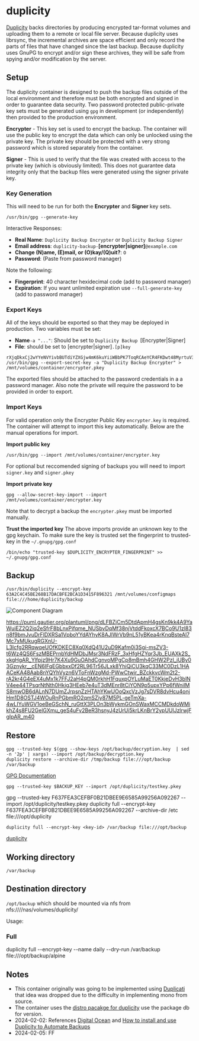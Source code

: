 # duplicity

[Duplicity](https://duplicity.gitlab.io) backs directories by producing encrypted tar-format volumes and uploading them to a remote or local file server. Because duplicity uses librsync, the incremental archives are space efficient and only record the parts of files that have changed since the last backup. Because duplicity uses GnuPG to encrypt and/or sign these archives, they will be safe from spying and/or modification by the server.

## Setup

The duplicity container is designed to push the backup files outside of the local environment and therefore must be both encrypted and signed in order to guarantee data security. Two password protected public-private key sets must be generated using `gpg` in development (or independently) then provided to the production environment.

**Encrypter** - This key set is used to encrypt the backup.  The container will use the public key to encrypt the data which can only be unlocked using the private key. The private key should be protected with a very strong password which is stored separately from the container.

**Signer** - This is used to verify that the file was created with access to the private key (which is obviously limited).  This does not guarantee data integrity only that the backup files were generated using the signer private key.

### Key Generation

This will need to be run for both the **Encrypter** and **Signer** key sets.

```
/usr/bin/gpg --generate-key

```

Interactive Responses:
- **Real Name**: `Duplicity Backup Encrypter` or `Duplicity Backup Signer`
- **Email address**: `duplicity-backup-`**[encrypter|signer]**`@example.com`
- **Change (N)ame, (E)mail, or (O)kay/(Q)uit?**: `O`
- **Password**: (Paste from password manager)

Note the following:
- **Fingerprint**: 40 character hexidecimal code (add to password manager)
- **Expiration**: If you want unlimited expiration use `--full-generate-key` (add to password manager)

### Export Keys

All of the keys should be exported so that they may be deployed in production.  Two variables must be set:
- **Name**`-a "..."`: Should be set to `Duplicity Backup `[Encrypter|Signer]
- **File**: should be set to [encrypter|signer]`.[p]key`
 
```
rXjqDkxCj2wYYeNVYivbBUTdiYZXGjw4mK6kuYiiWBbPK7ToqRCAeYCR4FKDwt48MyrtuV3wo6NkPghxQQuCDecTbHFNEsioHbT2
/usr/bin/gpg --export-secret-key -a "Duplicity Backup Encrypter" > /mnt/volumes/container/encrypter.pkey
```

The exported files should be attached to the password credentials in a a password manager. Also note the private will require the password to be provided in order to export.

### Import Keys

For valid operation only the Encrypter Public Key `encrypter.key` is required. The container will attempt to import this key automatically. Below are the manual operations for import.

**Import public key**
```
/usr/bin/gpg --import /mnt/volumes/container/encrypter.key
```

For optional but reccomended signing of backups you will need to import `signer.key` and `signer.pkey`

**Import private key**
```
gpg --allow-secret-key-import --import /mnt/volumes/container/encrypter.key
```

Note that to decrypt a backup the `encrypter.pkey` must be imported manually.

**Trust the imported key**
The above imports provide an unknown key to the gpg keychain. To make sure the key is trusted set the fingerprint to trusted-key in the `~/.gnupg/gpg.conf`

```
/bin/echo "trusted-key $DUPLICITY_ENCRYPTER_FINGERPRINT" >> ~/.gnupg/gpg.conf
```

## Backup

```
/usr/bin/duplicity --encrypt-key 63A2C4C45BE268B17DACBFE2BCA1D3415F896321 /mnt/volumes/configmaps file:///home/duplicity/backup
```


![Component Diagram](https://puml.gautier.org/plantuml/png/dLDRQzim57xthr3DO0duyfAdCHPMEzqUqgqqZ3wC4HHPjKLqGpxEQhByzyftEqqsM5uidVDTT3ufDqmINYGKVOmMORG8T27u9-TcMjr6IW9zWRzqCPFKNEqBhIILr_XnAR5Wv5gNQgvACT2TzwWzZrtvpS-kZfio1oh-h6pBQCDokZtTga8cs9Gpp1dEFSJnZd8F7PTGQdhoq19mQillE9FxkTLue2PNyhXTlS3fZBDCQ4wC_UPM6-XRRcF_Fznse3h2OQHwgBv-hWYKPFBVfwebslJVIBVrLZe8WeRmI3a6fcIUCJtcD3JRdO7oqBDHmaErVKFx6ItG0ySIVjolVyqo09r_24DTLUor-JaadEs2b45Mx0AcxDNw7Joq6G03Jf7Rdmh53AS62-IZkD2S4GQbwpZzZRgaYyRrAbgtcQEZCvhDVIuagQQPeD0j9lj2exjHCwH0mbuqtDK8T-wWmH9pRNiLk5dvP6exzXLOuhGvN6jstrJGXXYceROiScl4v63h3xPZiQHFmB8ccrvYg9vnKvrMm5GMpQ9dL0sBFJadfuV7kvdxMvbz1NooNoPJTATuqWmIWj13C1CImIIhaucg1LehWljW3zXSOTdd0qpso7ZOJXM4XF2WU25eFYWvrLCSvzmTlAPIYpW7JDu2vlm2P1Bk63FcTaQHqcNNdn0xm2F5oKL07zTdGp9se1T1P-dOVmkfW8wp-VhzQRjUVLbzYsVpLm00)

https://puml.gautier.org/plantuml/png/dLFBZjCm5DtdApmH4gsKn9kk4A9YaWuiEZ2Q2iq2eSfrF8bLnxPifqme_NUSbvDqMf38njVtddFkoxcX7BCo9U1zl83n8f9bmJvuDrFlDXRSa1VpboYYdAYhyK8AJlWrVb9nL51yBKea4rKnqBsteAl7Mc7xMUkugRGXnU-L3Icfg2RRqwqeUOfKDKEC8Xq0XdQ41U2uD9Kafm0i3Sgi-msZV3-t6Wz4QS6FszMBEPrnbYdHMDbJMsr3NdFRzF_3xHfgHZYqr3Jb_EUAXk2S_xkgHgAR_Ylfpjz9Hr7K4Xu9GuOAhdCgnvoMPgCp8mBmh4GHW2PzI_iUBy03Gznykr__cEN6IFqEGbbxxDf2RL96Tr56JLxk8YhiQiCU3kqC33MC0DzL1HAACeKA48Aab8nYQYhVyzn6VToFnWzgMd-PWwCtwir_BZckkvcWm2t2-rA2kr4G4eEX4uMx1k7FFJ2aH4pQM0rkhH1FquxpOYLuMaET0KkjeDvH3blNV4ee44TPsqrNtNth0Hkig3HEeb7e4uT3dMEnr8tCiYON9p5upxYPp6fWnilMS8mwOB6dALnN7DUmZJrpsnZzHTAhYKwUOoQxcVzJg7sDVR8dvHcu4onjHm1D8OSTJ4WOuRnPGbmRO2qmSZiy87M5PL-geTmXa-4wLIYuWGV1oeBeGSchN_ruGttX3PLOn3bWykmGOnSWaxMCCMDkdoWMikhZ4s8FU2GelGXmu_geS4uFv2BeR3hsnyJ4zUrUi5krLKnBrY2ypUUlJzlrwjFgIpAR_m40
    
## Restore

```
gpg --trusted-key $(gpg --show-keys /opt/backup/decryption.key  | sed -n '2p' | xargs) --import /opt/backup/decryption.key
duplicity restore --archive-dir /tmp/backup file:///opt/backup /var/backup
```


[GPG Documentation](https://www.gnupg.org/documentation/manuals/gnupg/GPG-Configuration-Options.html)
```
gpg --trusted-key $BACKUP_KEY --import /opt/duplicity/testkey.pkey
```

gpg --trusted-key F637FEA3CEFBF0B21DBEE9E6585A99256A092267 --import /opt/duplicity/testkey.pkey
 duplicity full --encrypt-key F637FEA3CEFBF0B21DBEE9E6585A99256A092267  --archive-dir /etc file:///opt/duplicity
```
duplicity full --encrypt-key <key-id> /var/backup file:///opt/backup
```

[duplicity](https://linux.die.net/man/1/duplicity)

## Working directory
`/var/backup `

## Destination directory
`/opt/backup` which should be mounted via nfs from nfs:///<ip>/nas/volumes/duplicity/<container>

Usage: 
  
### Full
duplicity full --encrypt-key <id> --name daily --dry-run /var/backup file:///opt/backup/alpine
  
  
## Notes

- This container originally was going to be implemented using [Duplicati](https://www.duplicati.com) that idea was dropped due to the difficulty in implementing mono from source.
- The container uses the [distro pacakge for duplicity](https://pkgs.alpinelinux.org/packages?name=duplicity&branch=edge&repo=&arch=&maintainer=) use the package db for version.
- 2024-02-02: References [Digital Ocean](https://www.digitalocean.com/community/tutorials/how-to-use-duplicity-with-gpg-to-securely-automate-backups-on-ubuntu) and [How to install and use Duplicity to Automate Backups](https://www.webhi.com/how-to/setup-use-duplicity-automatic-backups/)
- 2024-02-05: FF




